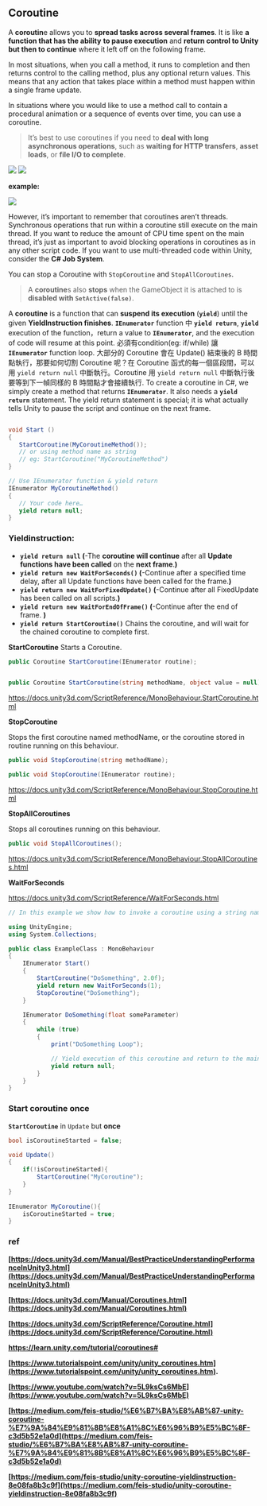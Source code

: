 ## Coroutine

A **coroutin**e allows you to **spread tasks across several frames**. It is like **a function that has the ability** **to pause execution** and **return control to Unity but then to continue** where it left off on the following frame.

In most situations, when you call a method, it runs to completion and then returns control to the calling method, plus any optional return values. This means that any action that takes place within a method must happen within a single frame update.


In situations where you would like to use a method call to contain a procedural animation or a sequence of events over time, you can use a coroutine.

> It’s best to use coroutines if you need to **deal with long asynchronous operations**, such as **waiting for HTTP transfers**, **asset loads**, or **file I/O to complete**.

![](./coroutine1.png)
![](./coroutine2.png)

**example:**

![](./coroutine-example.png)


However, it’s important to remember that coroutines aren’t threads. Synchronous operations that run within a coroutine still execute on the main thread. If you want to reduce the amount of CPU time spent on the main thread, it’s just as important to avoid blocking operations in coroutines as in any other script code. If you want to use multi-threaded code within Unity, consider the **C# Job System**.


You can stop a Coroutine with `StopCoroutine` and `StopAllCoroutines`. 
> A **coroutine**s also **stops** when the GameObject it is attached to is **disabled with `SetActive(false)`**.

A **coroutine** is a function that can **suspend its execution** (**`yield`**) until the given **YieldInstruction finishes**. **`IEnumerator`** function 中 **`yield return`**, **`yield`** execution of the function，return a value to **`IEnumerator`**, and the execution of code will resume at this point. 必須有condition(eg: if/while) 讓 **`IEnumerator`** function loop. 大部分的 Coroutine 會在 Update() 結束後的 B 時間點執行，那要如何切割 Coroutine 呢？在 Coroutine 函式的每一個區段間，可以用 `yield return null` 中斷執行。Coroutine 用 `yield return null` 中斷執行後要等到下一幀同樣的 B 時間點才會接續執行. To create a coroutine in C#, we simply create a method that returns **`IEnumerator`**. It also needs a **`yield return`** statement. The yield return statement is special; it is what actually tells Unity to pause the script and continue on the next frame.



```cs

void Start ()
{
   StartCoroutine(MyCoroutineMethod());
   // or using method name as string
   // eg: StartCoroutine("MyCoroutineMethod")  
}

// Use IEnumerator function & yield return
IEnumerator MyCoroutineMethod()
{
   // Your code here…
   yield return null;
}
```


### **Yieldinstruction:**

- **`yield return null` (**-The **coroutine will continue** after all **Update functions have been called** on the **next frame**.**)**
- **`yield return new WaitForSeconds()` (**-Continue after a specified time delay, after all Update functions have been called for the frame.**)**
- **`yield return new WaitForFixedUpdate()` (**-Continue after all FixedUpdate has been called on all scripts.**)**
- **`yield return new WaitForEndOfFrame()` (**-Continue after the end of frame. **)**
- **`yield return StartCoroutine()`** Chains the coroutine, and will wait for the chained coroutine to complete first.

**StartCoroutine**
Starts a Coroutine.

```cs
public Coroutine StartCoroutine(IEnumerator routine);
```

```cs

public Coroutine StartCoroutine(string methodName, object value = null);
```

https://docs.unity3d.com/ScriptReference/MonoBehaviour.StartCoroutine.html

**StopCoroutine**

Stops the first coroutine named methodName, or the coroutine stored in routine running on this behaviour.

```cs
public void StopCoroutine(string methodName);
```

```cs
public void StopCoroutine(IEnumerator routine);

```

https://docs.unity3d.com/ScriptReference/MonoBehaviour.StopCoroutine.html


**StopAllCoroutines**

Stops all coroutines running on this behaviour.

```cs
public void StopAllCoroutines();
```

https://docs.unity3d.com/ScriptReference/MonoBehaviour.StopAllCoroutines.html


**WaitForSeconds**

https://docs.unity3d.com/ScriptReference/WaitForSeconds.html



```cs
// In this example we show how to invoke a coroutine using a string name and stop it.

using UnityEngine;
using System.Collections;

public class ExampleClass : MonoBehaviour
{
    IEnumerator Start()
    {
        StartCoroutine("DoSomething", 2.0f);
        yield return new WaitForSeconds(1);
        StopCoroutine("DoSomething");
    }

    IEnumerator DoSomething(float someParameter)
    {
        while (true)
        {
            print("DoSomething Loop");

            // Yield execution of this coroutine and return to the main loop until next frame
            yield return null;
        }
    }
}
```

### Start coroutine once

**`StartCoroutine`** in `Update` but **once**
```cs
bool isCoroutineStarted = false;

void Update()
{
    if(!isCoroutineStarted){
        StartCoroutine("MyCoroutine");
    }
}
 
IEnumerator MyCoroutine(){
    isCoroutineStarted = true;
}
```


### ref 
**[https://docs.unity3d.com/Manual/BestPracticeUnderstandingPerformanceInUnity3.html](https://docs.unity3d.com/Manual/BestPracticeUnderstandingPerformanceInUnity3.html)**

**[https://docs.unity3d.com/Manual/Coroutines.html](https://docs.unity3d.com/Manual/Coroutines.html)**

**[https://docs.unity3d.com/ScriptReference/Coroutine.html](https://docs.unity3d.com/ScriptReference/Coroutine.html)**

**https://learn.unity.com/tutorial/coroutines#**

**[https://www.tutorialspoint.com/unity/unity_coroutines.htm](https://www.tutorialspoint.com/unity/unity_coroutines.htm).**

**[https://www.youtube.com/watch?v=5L9ksCs6MbE](https://www.youtube.com/watch?v=5L9ksCs6MbE)**

**[https://medium.com/feis-studio/%E6%B7%BA%E8%AB%87-unity-coroutine-%E7%9A%84%E9%81%8B%E8%A1%8C%E6%96%B9%E5%BC%8F-c3d5b52e1a0d](https://medium.com/feis-studio/%E6%B7%BA%E8%AB%87-unity-coroutine-%E7%9A%84%E9%81%8B%E8%A1%8C%E6%96%B9%E5%BC%8F-c3d5b52e1a0d)**

**[https://medium.com/feis-studio/unity-coroutine-yieldinstruction-8e08fa8b3c9f](https://medium.com/feis-studio/unity-coroutine-yieldinstruction-8e08fa8b3c9f)**
